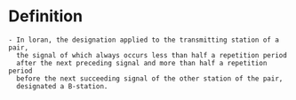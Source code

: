# Definition
	- In loran, the designation applied to the transmitting station of a pair,
	  the signal of which always occurs less than half a repetition period
	  after the next preceding signal and more than half a repetition period
	  before the next succeeding signal of the other station of the pair,
	  designated a B-station.